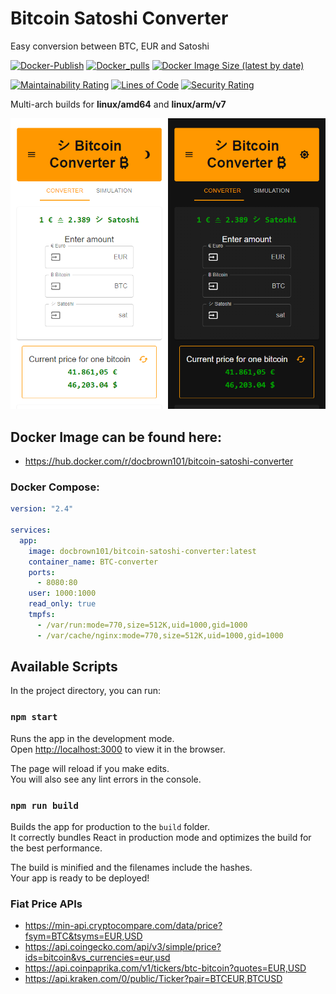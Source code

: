 # Bitcoin Satoshi Converter

Easy conversion between BTC, EUR and Satoshi

[![Docker-Publish](https://github.com/DocBrown101/Bitcoin-Satoshi-Converter/actions/workflows/docker-publish.yml/badge.svg)](https://github.com/DocBrown101/Bitcoin-Satoshi-Converter/actions/workflows/docker-publish.yml)
[![Docker_pulls](https://img.shields.io/docker/pulls/docbrown101/bitcoin-satoshi-converter)](https://hub.docker.com/r/docbrown101/bitcoin-satoshi-converter)
[![Docker Image Size (latest by date)](https://img.shields.io/docker/image-size/docbrown101/bitcoin-satoshi-converter)](https://hub.docker.com/r/docbrown101/bitcoin-satoshi-converter)

[![Maintainability Rating](https://sonarcloud.io/api/project_badges/measure?project=DocBrown101_Bitcoin-Satoshi-Converter&metric=sqale_rating)](https://sonarcloud.io/dashboard?id=DocBrown101_Bitcoin-Satoshi-Converter)
[![Lines of Code](https://sonarcloud.io/api/project_badges/measure?project=DocBrown101_Bitcoin-Satoshi-Converter&metric=ncloc)](https://sonarcloud.io/dashboard?id=DocBrown101_Bitcoin-Satoshi-Converter)
[![Security Rating](https://sonarcloud.io/api/project_badges/measure?project=DocBrown101_Bitcoin-Satoshi-Converter&metric=security_rating)](https://sonarcloud.io/dashboard?id=DocBrown101_Bitcoin-Satoshi-Converter)

Multi-arch builds for **linux/amd64** and **linux/arm/v7**

![Preview](https://github.com/DocBrown101/Bitcoin-Satoshi-Converter/blob/main/light_dark.png)

## Docker Image can be found here:

- https://hub.docker.com/r/docbrown101/bitcoin-satoshi-converter

### Docker Compose:

```yaml
version: "2.4"

services:
  app:
    image: docbrown101/bitcoin-satoshi-converter:latest
    container_name: BTC-converter
    ports:
      - 8080:80
    user: 1000:1000
    read_only: true
    tmpfs:
      - /var/run:mode=770,size=512K,uid=1000,gid=1000
      - /var/cache/nginx:mode=770,size=512K,uid=1000,gid=1000
```

## Available Scripts

In the project directory, you can run:

### `npm start`

Runs the app in the development mode.\
Open [http://localhost:3000](http://localhost:3000) to view it in the browser.

The page will reload if you make edits.\
You will also see any lint errors in the console.

### `npm run build`

Builds the app for production to the `build` folder.\
It correctly bundles React in production mode and optimizes the build for the best performance.

The build is minified and the filenames include the hashes.\
Your app is ready to be deployed!

### Fiat Price APIs

- https://min-api.cryptocompare.com/data/price?fsym=BTC&tsyms=EUR,USD
- https://api.coingecko.com/api/v3/simple/price?ids=bitcoin&vs_currencies=eur,usd
- https://api.coinpaprika.com/v1/tickers/btc-bitcoin?quotes=EUR,USD
- https://api.kraken.com/0/public/Ticker?pair=BTCEUR,BTCUSD
